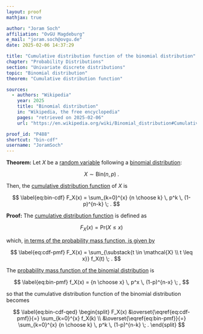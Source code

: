 ```yaml
---
layout: proof
mathjax: true

author: "Joram Soch"
affiliation: "OvGU Magdeburg"
e_mail: "joram.soch@ovgu.de"
date: 2025-02-06 14:37:29

title: "Cumulative distribution function of the binomial distribution"
chapter: "Probability Distributions"
section: "Univariate discrete distributions"
topic: "Binomial distribution"
theorem: "Cumulative distribution function"

sources:
  - authors: "Wikipedia"
    year: 2025
    title: "Binomial distribution"
    in: "Wikipedia, the free encyclopedia"
    pages: "retrieved on 2025-02-06"
    url: "https://en.wikipedia.org/wiki/Binomial_distribution#Cumulative_distribution_function"

proof_id: "P488"
shortcut: "bin-cdf"
username: "JoramSoch"
---
```



**Theorem:** Let $X$ be a [random variable](/D/rvar) following a [binomial distribution](/D/bin):

$$ \label{eq:bin}
X \sim \mathrm{Bin}(n,p) \; .
$$

Then, the [cumulative distribution function](/D/cdf) of $X$ is

$$ \label{eq:bin-cdf}
F_X(x) = \sum_{k=0}^{x} {n \choose k} \, p^k \, (1-p)^{n-k} \; .
$$


**Proof:** The [cumulative distribution function](/D/cdf) is defined as

$$ \label{eq:cdf}
F_X(x) = \mathrm{Pr}(X \leq x)
$$

which, [in terms of the probability mass function, is given by](/P/cdf-pmf)

$$ \label{eq:cdf-pmf}
F_X(x) = \sum_{\substack{t \in \mathcal{X} \\ t \leq x}} f_X(t) \; .
$$

The [probability mass function of the binomial distribution](/P/bin-pmf) is

$$ \label{eq:bin-pmf}
f_X(x) = {n \choose x} \, p^x \, (1-p)^{n-x} \; ,
$$

so that the cumulative distribution function of the binomial distribution becomes

$$ \label{eq:bin-cdf-qed}
\begin{split}
 F_X(x)
&\overset{\eqref{eq:cdf-pmf}}{=} \sum_{k=0}^{x} f_X(k) \\
&\overset{\eqref{eq:bin-pmf}}{=} \sum_{k=0}^{x} {n \choose k} \, p^k \, (1-p)^{n-k} \; .
\end{split}
$$